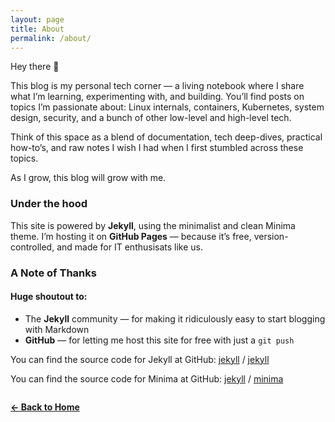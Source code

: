 ```yaml
---
layout: page
title: About
permalink: /about/
---
```


Hey there 👋

This blog is my personal tech corner — a living notebook where I share what I’m learning, experimenting with, and building. You’ll find posts on topics I’m passionate about: Linux internals, containers, Kubernetes, system design, security, and a bunch of other low-level and high-level tech.

Think of this space as a blend of documentation, tech deep-dives, practical how-to’s, and raw notes I wish I had when I first stumbled across these topics.

As I grow, this blog will grow with me.


### Under the hood
This site is powered by **Jekyll**, using the minimalist and clean Minima theme. I’m hosting it on **GitHub Pages** — because it’s free, version-controlled, and made for  IT enthusisats like us.

### A Note of Thanks 
#### Huge shoutout to:

- The **Jekyll** community — for making it ridiculously easy to start blogging with Markdown
- **GitHub** — for letting me host this site for free with just a `git push`

You can find the source code for Jekyll at GitHub: 
[jekyll][jekyll-organization] /
[jekyll](https://github.com/jekyll/jekyll)


You can find the source code for Minima at GitHub:
[jekyll][jekyll-organization] /
[minima](https://github.com/jekyll/minima)


<!-- ##  [← Back to Home](https://kvnsai.github.io) -->

<div style="margin-top: 2em;">
  <a href="(https://kvnsai.github.io)" style="font-weight: bold;">← Back to Home</a>
</div>

[jekyll-organization]: https://github.com/jekyll